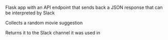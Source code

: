Flask app with an API endpoint that sends back a JSON response that can be interpreted by Slack

Collects a random movie suggestion

Returns it to the Slack channel it was used in
